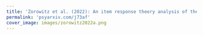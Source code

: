 ```yaml
---
title: 'Zorowitz et al. (2022): An item response theory analysis of the Matrix Reasoning Item Bank (MaRs-IB)'
permalink: 'psyarxiv.com/j73af'
cover_image: images/zorowitz2022a.png
---
```

